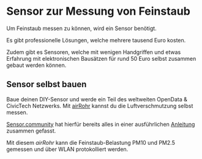 # Sensor zur Messung von Feinstaub

Um Feinstaub messen zu können, wird ein Sensor benötigt.

Es gibt professionelle Lösungen, welche mehrere tausend Euro kosten.

Zudem gibt es Sensoren, welche mit wenigen Handgriffen und etwas Erfahrung
mit elektronischen Bausätzen für rund 50 Euro selbst zusammen gebaut werden können.

## Sensor selbst bauen

Baue deinen DIY-Sensor und werde ein Teil des weltweiten OpenData & CivicTech Netzwerks. Mit
[airRohr](https://sensor.community/de/sensors/airrohr/) kannst du die Luftverschmutzung selbst messen.

[Sensor.community](https://sensor.community/de/) hat hierfür bereits alles in einer ausführlichen
[Anleitung](https://sensor.community/de/sensors/airrohr/) zusammen gefasst.

Mit diesem *airRohr* kann die Feinstaub-Belastung PM10 und PM2.5 gemessen und über WLAN
protokolliert werden.
